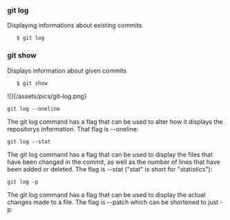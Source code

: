 ### git log
Displaying informations about existing commits
```shell
   $ git log
```
### git show
Displays information about given commits
```shell
   $ git show
```
![]{/assets/pics/git-log.png}

```shell
git log --oneline
```
The git log command has a flag that can be used to alter how it displays the repositorys information.
That flag is --oneline:

```shell
git log --stat
```
The git log command has a flag that can be used to display the files that have been changed in the commit,
as well as the number of lines that have been added or deleted.
The flag is --stat ("stat" is short for "statistics"):

```shell
git log -p
```
The git log command has a flag that can be used to display the actual changes made to a file.
The flag is --patch which can be shortened to just -p:
